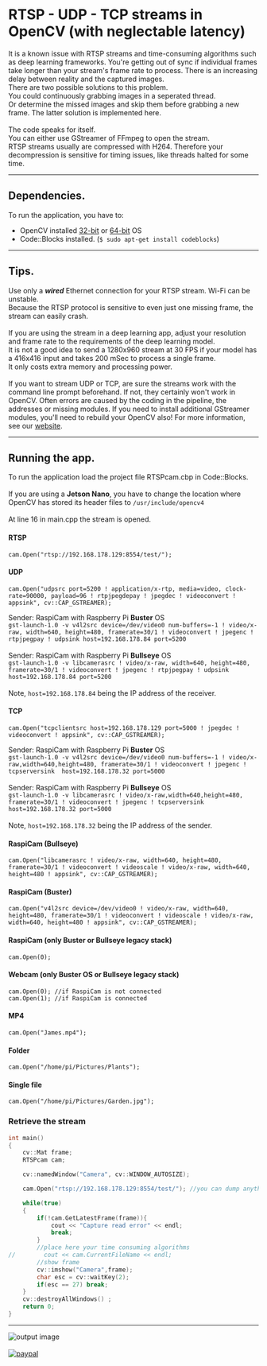 # RTSP - UDP - TCP streams in OpenCV (with neglectable latency)
It is a known issue with RTSP streams and time-consuming algorithms such as deep learning frameworks. You're getting out of sync if individual frames take longer than your stream's frame rate to process. There is an increasing delay between reality and the captured images.<br>
There are two possible solutions to this problem.<br>
You could continuously grabbing images in a seperated thread.<br>
Or determine the missed images and skip them before grabbing a new frame. The latter solution is implemented here.<br><br>
The code speaks for itself.<br>
You can either use GStreamer of FFmpeg to open the stream.<br>
RTSP streams usually are compressed with H264. Therefore your decompression is sensitive for timing issues, like threads halted for some time.

------------

## Dependencies.
To run the application, you have to:
- OpenCV installed [32-bit](https://qengineering.eu/install-opencv-4.5-on-raspberry-pi-4.html) or [64-bit](https://qengineering.eu/install-opencv-4.5-on-raspberry-64-os.html) OS<br/>
- Code::Blocks installed. (```$ sudo apt-get install codeblocks```)

------------

## Tips.
Use only a ***wired*** Ethernet connection for your RTSP stream. Wi-Fi can be unstable.<br>
Because the RTSP protocol is sensitive to even just one missing frame, the stream can easily crash.<br><br>
If you are using the stream in a deep learning app, adjust your resolution and frame rate to the requirements of the deep learning model.<br>
It is not a good idea to send a 1280x960 stream at 30 FPS if your model has a 416x416 input and takes 200 mSec to process a single frame.<br>
It only costs extra memory and processing power.<br><br>
If you want to stream UDP or TCP, are sure the streams work with the command line prompt beforehand. If not, they certainly won't work in OpenCV. Often errors are caused by the coding in the pipeline, the addresses or missing modules. If you need to install additional GStreamer modules, you'll need to rebuild your OpenCV also! For more information, see our [website](https://qengineering.eu/install-gstreamer-1.18-on-raspberry-pi-4.html).

------------

## Running the app.
To run the application load the project file RTSPcam.cbp in Code::Blocks.<br><br> 
If you are using a **Jetson Nano**, you have to change the location where OpenCV has stored its header files to `/usr/include/opencv4`<br><br>
At line 16 in main.cpp the stream is opened.
#### RTSP
```
cam.Open("rtsp://192.168.178.129:8554/test/");
```
#### UDP
```
cam.Open("udpsrc port=5200 ! application/x-rtp, media=video, clock-rate=90000, payload=96 ! rtpjpegdepay ! jpegdec ! videoconvert ! appsink", cv::CAP_GSTREAMER);
```
Sender: RaspiCam with Raspberry Pi **Buster** OS<br>
`gst-launch-1.0 -v v4l2src device=/dev/video0 num-buffers=-1 ! video/x-raw, width=640, height=480, framerate=30/1 ! videoconvert ! jpegenc ! rtpjpegpay ! udpsink host=192.168.178.84 port=5200`<br><br>
Sender: RaspiCam with Raspberry Pi **Bullseye** OS<br>
`gst-launch-1.0 -v libcamerasrc ! video/x-raw, width=640, height=480, framerate=30/1 ! videoconvert ! jpegenc ! rtpjpegpay ! udpsink host=192.168.178.84 port=5200`<br><br>
Note, `host=192.168.178.84` being the IP address of the receiver.

#### TCP
```
cam.Open("tcpclientsrc host=192.168.178.129 port=5000 ! jpegdec ! videoconvert ! appsink", cv::CAP_GSTREAMER);
```
Sender: RaspiCam with Raspberry Pi **Buster** OS<br>
`gst-launch-1.0 -v v4l2src device=/dev/video0 num-buffers=-1 ! video/x-raw,width=640,height=480, framerate=30/1 ! videoconvert ! jpegenc ! tcpserversink  host=192.168.178.32 port=5000`<br><br>
Sender: RaspiCam with Raspberry Pi **Bullseye** OS<br>
`gst-launch-1.0 -v libcamerasrc ! video/x-raw,width=640,height=480, framerate=30/1 ! videoconvert ! jpegenc ! tcpserversink  host=192.168.178.32 port=5000`<br><br>
Note, `host=192.168.178.32` being the IP address of the sender.

#### RaspiCam (Bullseye)
```
cam.Open("libcamerasrc ! video/x-raw, width=640, height=480, framerate=30/1 ! videoconvert ! videoscale ! video/x-raw, width=640, height=480 ! appsink", cv::CAP_GSTREAMER);
```
#### RaspiCam (Buster)
```
cam.Open("v4l2src device=/dev/video0 ! video/x-raw, width=640, height=480, framerate=30/1 ! videoconvert ! videoscale ! video/x-raw, width=640, height=480 ! appsink", cv::CAP_GSTREAMER);
```
#### RaspiCam (only Buster or Bullseye legacy stack)
```
cam.Open(0);
```
#### Webcam (only Buster OS or Bullseye legacy stack)
```
cam.Open(0); //if RaspiCam is not connected
cam.Open(1); //if RaspiCam is connected
```
#### MP4
```
cam.Open("James.mp4");
```
#### Folder
```
cam.Open("/home/pi/Pictures/Plants");
```
#### Single file
```
cam.Open("/home/pi/Pictures/Garden.jpg");
```
### Retrieve the stream
```cpp
int main()
{
    cv::Mat frame;
    RTSPcam cam;

    cv::namedWindow("Camera", cv::WINDOW_AUTOSIZE);

    cam.Open("rtsp://192.168.178.129:8554/test/"); //you can dump anything OpenCV eats. (cv::CAP_ANY) BTW,OpenCV first tries FFmpeg

    while(true)
    {
        if(!cam.GetLatestFrame(frame)){
            cout << "Capture read error" << endl;
            break;
        }
        //place here your time consuming algorithms
//        cout << cam.CurrentFileName << endl;
        //show frame
        cv::imshow("Camera",frame);
        char esc = cv::waitKey(2);
        if(esc == 27) break;
    }
    cv::destroyAllWindows() ;
    return 0;
}
```
------------
![output image]( https://qengineering.eu/github/RTSPstream.webp )<br><br>
[![paypal](https://qengineering.eu/images/TipJarSmall4.png)](https://www.paypal.com/cgi-bin/webscr?cmd=_s-xclick&hosted_button_id=CPZTM5BB3FCYL) 
